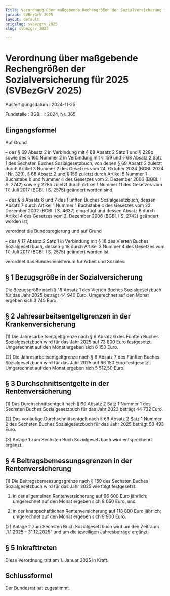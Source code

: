 ```yaml
---
Title: Verordnung über maßgebende Rechengrößen der Sozialversicherung für 2025
jurabk: SVBezGrV 2025
layout: default
origslug: svbezgrv_2025
slug: svbezgrv_2025

---
```


# Verordnung über maßgebende Rechengrößen der Sozialversicherung für 2025 (SVBezGrV 2025)

Ausfertigungsdatum
:   2024-11-25

Fundstelle
:   BGBl. I: 2024, Nr. 365


## Eingangsformel

Auf Grund

–   des § 69 Absatz 2 in Verbindung mit § 68 Absatz 2 Satz 1 und § 228b sowie des § 160 Nummer 2 in Verbindung mit § 159 und § 68 Absatz 2 Satz 1 des Sechsten Buches Sozialgesetzbuch, von denen § 69 Absatz 2 zuletzt durch Artikel 3 Nummer 2 des Gesetzes vom 24. Oktober 2024 (BGBl. 2024 I Nr. 329), § 68 Absatz 2 und § 159 zuletzt durch Artikel 5 Nummer 1 Buchstabe b und Nummer 4 des Gesetzes vom 2. Dezember 2006 (BGBl. I S. 2742) sowie § 228b zuletzt durch Artikel 1 Nummer 11 des Gesetzes vom 17. Juli 2017 (BGBl. I S. 2575) geändert worden sind,


–   des § 6 Absatz 6 und 7 des Fünften Buches Sozialgesetzbuch, dessen Absatz 7 durch Artikel 1 Nummer 1 Buchstabe c des Gesetzes vom 23. Dezember 2002 (BGBl. I S. 4637) eingefügt und dessen Absatz 6 durch Artikel 4 des Gesetzes vom 2. Dezember 2006 (BGBl. I S. 2742) geändert worden ist,



verordnet die Bundesregierung und auf Grund

–   des § 17 Absatz 2 Satz 1 in Verbindung mit § 18 des Vierten Buches Sozialgesetzbuch, dessen § 18 durch Artikel 3 Nummer 4 des Gesetzes vom 17. Juli 2017 (BGBl. I S. 2575) geändert worden ist,



verordnet das Bundesministerium für Arbeit und Soziales:


## § 1 Bezugsgröße in der Sozialversicherung

Die Bezugsgröße nach § 18 Absatz 1 des Vierten Buches Sozialgesetzbuch für das Jahr 2025 beträgt 44 940 Euro. Umgerechnet auf den Monat ergeben sich 3 745 Euro.


## § 2 Jahresarbeitsentgeltgrenzen in der Krankenversicherung

(1) Die Jahresarbeitsentgeltgrenze nach § 6 Absatz 6 des Fünften Buches Sozialgesetzbuch wird für das Jahr 2025 auf 73 800 Euro festgesetzt. Umgerechnet auf den Monat ergeben sich 6 150 Euro.

(2) Die Jahresarbeitsentgeltgrenze nach § 6 Absatz 7 des Fünften Buches Sozialgesetzbuch wird für das Jahr 2025 auf 66 150 Euro festgesetzt. Umgerechnet auf den Monat ergeben sich 5 512,50 Euro.


## § 3 Durchschnittsentgelte in der Rentenversicherung

(1) Das Durchschnittsentgelt nach § 69 Absatz 2 Satz 1 Nummer 1 des Sechsten Buches Sozialgesetzbuch für das Jahr 2023 beträgt 44 732 Euro.

(2) Das vorläufige Durchschnittsentgelt nach § 69 Absatz 2 Satz 1 Nummer 2 des Sechsten Buches Sozialgesetzbuch für das Jahr 2025 beträgt 50 493 Euro.

(3) Anlage 1 zum Sechsten Buch Sozialgesetzbuch wird entsprechend ergänzt.


## § 4 Beitragsbemessungsgrenzen in der Rentenversicherung

(1) Die Beitragsbemessungsgrenze nach § 159 des Sechsten Buches Sozialgesetzbuch wird für das Jahr 2025 wie folgt festgesetzt:

1.  in der allgemeinen Rentenversicherung auf 96 600 Euro jährlich; umgerechnet auf den Monat ergeben sich 8 050 Euro, und


2.  in der knappschaftlichen Rentenversicherung auf 118 800 Euro jährlich; umgerechnet auf den Monat ergeben sich 9 900 Euro.




(2) Anlage 2 zum Sechsten Buch Sozialgesetzbuch wird um den Zeitraum „1.1.2025 – 31.12.2025“ und um die jeweiligen Jahresbeträge ergänzt.


## § 5 Inkrafttreten

Diese Verordnung tritt am 1. Januar 2025 in Kraft.


## Schlussformel

Der Bundesrat hat zugestimmt.

